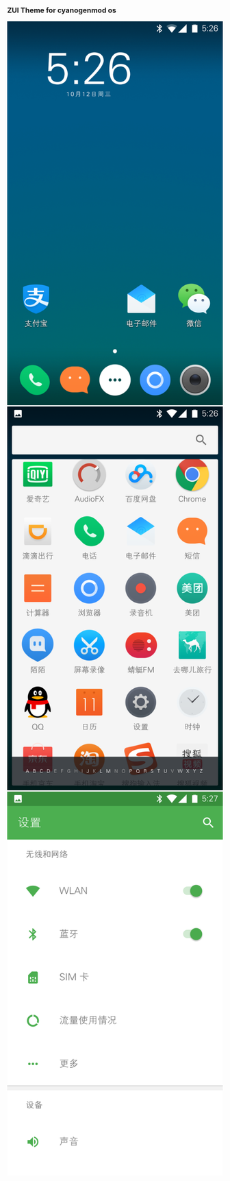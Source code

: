 ### ZUI Theme for cyanogenmod os

![Logo](art/Screenshots/1.png)
![Logo2](art/Screenshots/2.png)
![Logo3](art/Screenshots/3.png)
